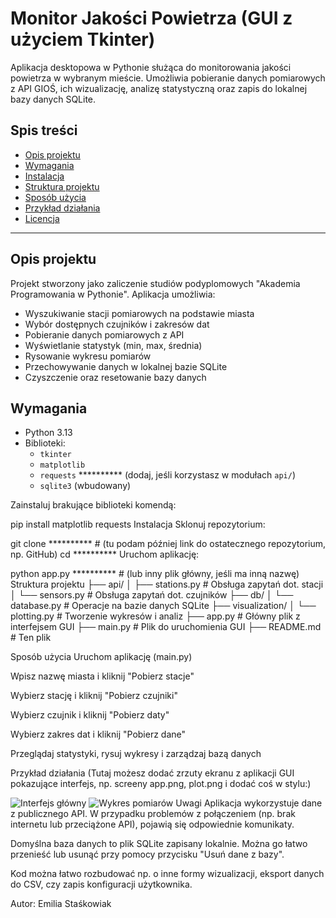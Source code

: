 # Monitor Jakości Powietrza (GUI z użyciem Tkinter)

Aplikacja desktopowa w Pythonie służąca do monitorowania jakości powietrza w wybranym mieście. Umożliwia pobieranie danych pomiarowych z API GIOŚ, ich wizualizację, analizę statystyczną oraz zapis do lokalnej bazy danych SQLite.

## Spis treści

- [Opis projektu](#opis-projektu)
- [Wymagania](#wymagania)
- [Instalacja](#instalacja)
- [Struktura projektu](#struktura-projektu)
- [Sposób użycia](#sposób-użycia)
- [Przykład działania](#przykład-działania)
- [Licencja](#licencja)

---

## Opis projektu

Projekt stworzony jako zaliczenie studiów podyplomowych "Akademia Programowania w Pythonie". 
Aplikacja umożliwia:

- Wyszukiwanie stacji pomiarowych na podstawie miasta
- Wybór dostępnych czujników i zakresów dat
- Pobieranie danych pomiarowych z API
- Wyświetlanie statystyk (min, max, średnia)
- Rysowanie wykresu pomiarów
- Przechowywanie danych w lokalnej bazie SQLite
- Czyszczenie oraz resetowanie bazy danych

## Wymagania

- Python 3.13
- Biblioteki:
  - `tkinter`
  - `matplotlib`
  - `requests` ********** (dodaj, jeśli korzystasz w modułach `api/`)
  - `sqlite3` (wbudowany)

Zainstaluj brakujące biblioteki komendą:

pip install matplotlib requests
Instalacja
Sklonuj repozytorium:


git clone ********** # (tu podam później link do ostatecznego repozytorium, np. GitHub)
cd **********
Uruchom aplikację:


python app.py  ********** # (lub inny plik główny, jeśli ma inną nazwę)
Struktura projektu
├── api/
│   ├── stations.py         # Obsługa zapytań dot. stacji
│   └── sensors.py          # Obsługa zapytań dot. czujników
├── db/
│   └── database.py         # Operacje na bazie danych SQLite
├── visualization/
│   └── plotting.py         # Tworzenie wykresów i analiz
├── app.py                  # Główny plik z interfejsem GUI
├── main.py                 # Plik do uruchomienia GUI
├── README.md               # Ten plik


Sposób użycia
Uruchom aplikację (main.py)

Wpisz nazwę miasta i kliknij "Pobierz stacje"

Wybierz stację i kliknij "Pobierz czujniki"

Wybierz czujnik i kliknij "Pobierz daty"

Wybierz zakres dat i kliknij "Pobierz dane"

Przeglądaj statystyki, rysuj wykresy i zarządzaj bazą danych

Przykład działania
(Tutaj możesz dodać zrzuty ekranu z aplikacji GUI pokazujące interfejs, np. screeny app.png, plot.png i dodać coś w stylu:)


![Interfejs główny](docs/screenshot1.png)
![Wykres pomiarów](docs/plot_example.png)
Uwagi
Aplikacja wykorzystuje dane z publicznego API. W przypadku problemów z połączeniem (np. brak internetu lub przeciążone API), pojawią się odpowiednie komunikaty.

Domyślna baza danych to plik SQLite zapisany lokalnie. Można go łatwo przenieść lub usunąć przy pomocy przycisku "Usuń dane z bazy".

Kod można łatwo rozbudować np. o inne formy wizualizacji, eksport danych do CSV, czy zapis konfiguracji użytkownika.


Autor:
Emilia Staśkowiak
